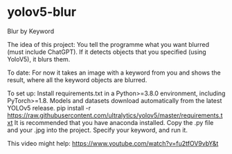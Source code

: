 # yolov5-blur
Blur by Keyword

The idea of this project:
  You tell the programme what you want blurred (must include ChatGPT).
  If it detects objects that you specified (using YoloV5), it blurs them.

To date:
  For now it takes an image with a keyword from you and shows the result, where all the keyword objects are blurred.

To set up:
  Install requirements.txt in a Python>=3.8.0 environment, including PyTorch>=1.8. Models and datasets download automatically from the latest YOLOv5 release.
  pip install -r https://raw.githubusercontent.com/ultralytics/yolov5/master/requirements.txt
  It is recommended that you have anaconda installed.
  Copy the .py file and your .jpg into the project. 
  Specify your keyword, and run it.

  This video might help: https://www.youtube.com/watch?v=fu2tfOV9vbY&t

